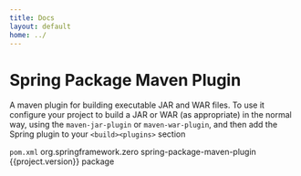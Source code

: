 ```yaml
---
title: Docs
layout: default
home: ../
---
```



# Spring Package Maven Plugin

A maven plugin for building executable JAR and WAR files. To use it
configure your project to build a JAR or WAR (as appropriate) in the
normal way, using the `maven-jar-plugin` or `maven-war-plugin`, and
then add the Spring plugin to your `<build><plugins>` section

`pom.xml`
	<plugin>
		<groupId>org.springframework.zero</groupId>
		<artifactId>spring-package-maven-plugin</artifactId>
        <version>{{project.version}}</version>
	    <executions>
			<execution>
                <goals>
				    <goal>package</goal>
                </goals>
			</execution>
        </executions>
	</plugin>
